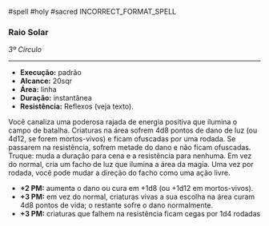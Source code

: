 #spell #holy #sacred
INCORRECT_FORMAT_SPELL
### Raio Solar
*3º Círculo*
___
- **Execução:** padrão
- **Alcance:** 20sqr
- **Área:** linha
- **Duração:** instantânea
- **Resistência:** Reflexos (veja texto).

Você canaliza uma poderosa rajada de energia positiva que ilumina o campo de batalha. Criaturas na área sofrem 4d8 pontos de dano de luz (ou 4d12, se forem mortos-vivos) e ficam ofuscadas por uma rodada. Se passarem na resistência, sofrem metade do dano e não ficam ofuscadas. Truque: muda a duração para cena e a resistência para nenhuma. Em vez do normal, cria um facho de luz que ilumina a área da magia. Uma vez por rodada, você pode mudar a direção do facho como uma ação livre.

- **+2 PM:** aumenta o dano ou cura em +1d8 (ou +1d12 em mortos-vivos).
- **+3 PM:** em vez do normal, criaturas vivas a sua escolha na área curam 4d8 pontos de vida; o restante sofre o dano normalmente.
- **+3 PM:** criaturas que falhem na resistência ficam cegas por 1d4 rodadas
